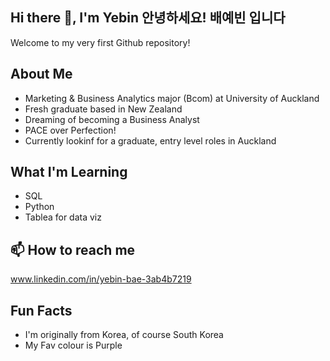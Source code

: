 ## Hi there 👋, I'm Yebin 안녕하세요! 배예빈 입니다
Welcome to my very first Github repository!

## About Me
- Marketing & Business Analytics major (Bcom) at University of Auckland
- Fresh graduate based in New Zealand
- Dreaming of becoming a Business Analyst
- PACE over Perfection!
- Currently lookinf for a graduate, entry level roles in Auckland

## What I'm Learning
- SQL
- Python
- Tablea for data viz

## 📫 How to reach me
www.linkedin.com/in/yebin-bae-3ab4b7219

## Fun Facts
- I'm originally from Korea, of course South Korea
- My Fav colour is Purple
